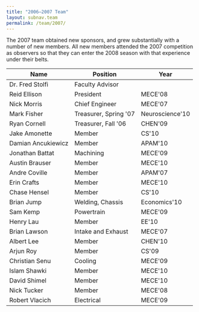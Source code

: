 ```yaml
---
title: "2006–2007 Team"
layout: subnav.team
permalink: /team/2007/
---
```


The 2007 team obtained new sponsors, and grew substantially with a number of new members. All new members attended the 2007 competition as observers so that they can enter the 2008 season with that experience under their belts. 

<table>
  <thead><tr>
    <th>Name</th>
    <th>Position</th>
    <th>Year</th>
  </tr></thead>
  <tbody>
    <tr><td>Dr. Fred Stolfi</td><td>Faculty Advisor</td><td>&nbsp;</td></tr>
    <tr><td>Reid Ellison</td><td>President</td><td>MECE'08</td></tr>
    <tr><td>Nick Morris</td><td>Chief Engineer</td><td>MECE'07</td></tr>
    <tr><td>Mark Fisher</td><td>Treasurer, Spring '07</td><td>Neuroscience'10</td></tr>
    <tr><td>Ryan Cornell</td><td>Treasurer, Fall '06</td><td>CHEN'09</td></tr>
    <tr><td>Jake Amonette</td><td>Member</td><td>CS'10</td></tr>
    <tr><td>Damian Ancukiewicz</td><td>Member</td><td>APAM'10</td></tr>
    <tr><td>Jonathan Battat</td><td>Machining</td><td>MECE'09</td></tr>
    <tr><td>Austin Brauser</td><td>Member</td><td>MECE'10</td></tr>
    <tr><td>Andre Coville</td><td>Member</td><td>APAM'07</td></tr>
    <tr><td>Erin Crafts</td><td>Member</td><td>MECE'10</td></tr>
    <tr><td>Chase Hensel</td><td>Member</td><td>CS'10</td></tr>
    <tr><td>Brian Jump</td><td>Welding, Chassis</td><td>Economics'10</td></tr>
    <tr><td>Sam Kemp</td><td>Powertrain</td><td>MECE'09</td></tr>
    <tr><td>Henry Lau</td><td>Member</td><td>EE'10</td></tr>
    <tr><td>Brian Lawson</td><td>Intake and Exhaust</td><td>MECE'07</td></tr>
    <tr><td>Albert Lee</td><td>Member</td><td>CHEN'10</td></tr>
    <tr><td>Arjun Roy</td><td>Member</td><td>CS'09</td></tr>
    <tr><td>Christian Senu</td><td>Cooling</td><td>MECE'09</td></tr>
    <tr><td>Islam Shawki</td><td>Member</td><td>MECE'10</td></tr>
    <tr><td>David Shimel</td><td>Member</td><td>MECE'10</td></tr>
    <tr><td>Nick Tucker</td><td>Member</td><td>MECE'08</td></tr>
    <tr><td>Robert Vlacich</td><td>Electrical</td><td>MECE'09</td></tr>
  </tbody>
</table>
